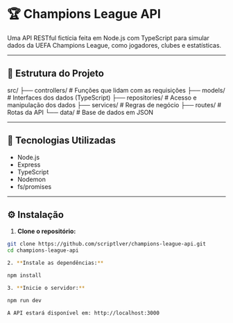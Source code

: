 # 🏆 Champions League API

Uma API RESTful fictícia feita em Node.js com TypeScript para simular dados da UEFA Champions League, como jogadores, clubes e estatísticas.

---

## 📁 Estrutura do Projeto

src/
├── controllers/ # Funções que lidam com as requisições
├── models/ # Interfaces dos dados (TypeScript)
├── repositories/ # Acesso e manipulação dos dados
├── services/ # Regras de negócio
├── routes/ # Rotas da API
└── data/ # Base de dados em JSON

---

## 🚀 Tecnologias Utilizadas

- Node.js
- Express
- TypeScript
- Nodemon
- fs/promises

---

## ⚙️ Instalação

1. **Clone o repositório:**

```bash
git clone https://github.com/scriptlver/champions-league-api.git
cd champions-league-api

2. **Instale as dependências:**

npm install

3. **Inicie o servidor:**

npm run dev

A API estará disponível em: http://localhost:3000


